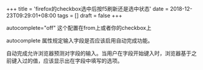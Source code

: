 +++
title = 'firefox的checkbox选中后按f5刷新还是选中状态'
date = 2018-12-23T09:29:01+08:00
tags = []
draft = false
+++

autocomplete="off"  这个配置在from上或者你的checkbox上


autocomplete 属性规定输入字段是否应该启用自动完成功能。

自动完成允许浏览器预测对字段的输入。当用户在字段开始键入时，浏览器基于之前键入过的值，应该显示出在字段中填写的选项。
